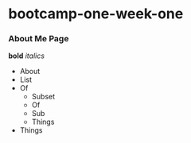 # bootcamp-one-week-one

### About Me Page

**bold**
_italics_

- About
- List
- Of    
    - Subset
    - Of
    - Sub
    - Things
- Things